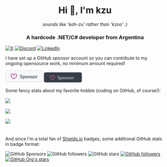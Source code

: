 <h1 align="center">Hi 👋, I'm kzu</h1>
<p align="center"><i>sounds like 'kah-zu' rather than 'kzoo' :)</i></p>
<h3 align="center">A hardcode .NET/C# developer from Argentina</h3>

[![X](https://img.shields.io/badge/X-@kzu-blue?logo=twitter&logoColor=1D9BF0&labelColor=black)](https://x.com/kzu)
[![Discord](https://img.shields.io/badge/discord-danielkzu-7289DA.svg?logo=discord&logoColor=white)](https://discord.gg/8PtpGdu)
[![LinkedIn](https://img.shields.io/badge/LinkedIn-danielkzu-0A66C2.svg?logo=linkedin&logoColor=0A66C2&labelColor=silver)]([https://discord.gg/8PtpGdu](https://linkedin.com/in/danielcazzulino))

I have set up a GitHub sponsor account so you can contribute to my ongoing opensource work, no minimum amount required!


[![Sponsor me 💜](https://raw.githubusercontent.com/devlooped/sponsors/main/sponsor.png#gh-light-mode-only "Sponsor me 💜")](https://github.com/sponsors/devlooped#gh-light-mode-only)
[![Sponsor me 💜](https://raw.githubusercontent.com/devlooped/sponsors/main/sponsor-dark.png#gh-dark-mode-only "Sponsor me 💜")](https://github.com/sponsors/devlooped#gh-dark-mode-only)

Some fancy stats about my favorite hobbie (coding on GitHub, of course!):

<p>
<picture>
  <source
    srcset="https://github-readme-stats.vercel.app/api?username=kzu&show_icons=true&locale=en&show=discussions_answered&theme=dark&custom_title=Kzu%20Stats%20In%20A%20Nutshell"
    media="(prefers-color-scheme: dark)" />
  <source
    srcset="https://github-readme-stats.vercel.app/api?username=kzu&show_icons=true&locale=en&show=discussions_answered&custom_title=Kzu%20Stats%20In%20A%20Nutshell"
    media="(prefers-color-scheme: light), (prefers-color-scheme: no-preference)" />
  <img align="center" src="https://github-readme-stats.vercel.app/api?username=kzu&show_icons=true&locale=en&show=discussions_answered&custom_title=Kzu%20Stats%20In%20A%20Nutshell" />
</picture>
</p>

<p>
<picture>
  <source
    srcset="https://github-readme-streak-stats.herokuapp.com/?user=kzu&theme=dark"
    media="(prefers-color-scheme: dark)" />
  <source
    srcset="https://github-readme-streak-stats.herokuapp.com/?user=kzu"
    media="(prefers-color-scheme: light), (prefers-color-scheme: no-preference)" />
  <img align="center" src="https://github-readme-streak-stats.herokuapp.com/?user=kzu" />
</picture>
</p>

<p>
<picture>
  <source
    srcset="https://github-readme-stats.vercel.app/api/top-langs?username=kzu&show_icons=true&layout=compact&theme=dark&size_weight=0.5&count_weight=0.5"
    media="(prefers-color-scheme: dark)" />
  <source
    srcset="https://github-readme-stats.vercel.app/api/top-langs?username=kzu&show_icons=true&layout=compact&size_weight=0.5&count_weight=0.5"
    media="(prefers-color-scheme: light), (prefers-color-scheme: no-preference)" />
  <img align="center" src="https://github-readme-stats.vercel.app/api/top-langs?username=kzu&show_icons=true&layout=compact&size_weight=0.5&count_weight=0.5" />
</picture>
</p>
<h1></h1>

And since I'm a total fan of [Shields.io](https://shields.io) badges, some additional GitHub stats in badge format:  


![GitHub Sponsors](https://img.shields.io/github/sponsors/devlooped?color=C65197&label=@devlooped%20sponsors)
![GitHub followers](https://img.shields.io/github/followers/kzu?logo=GitHub&label=@kzu%20followers)
![GitHub stars](https://img.shields.io/github/stars/kzu?logo=GitHub&label=@kzu%20stars&affiliations=OWNER,COLLABORATOR&color=FFC83D)
[![GitHub followers](https://img.shields.io/github/followers/devlooped?logo=GitHub&label=@devlooped%20followers)](https://github.com/devlooped)
[![GitHub Org's stars](https://img.shields.io/github/stars/devlooped?logo=GitHub&label=@devlooped%20stars)](https://github.com/devlooped)

